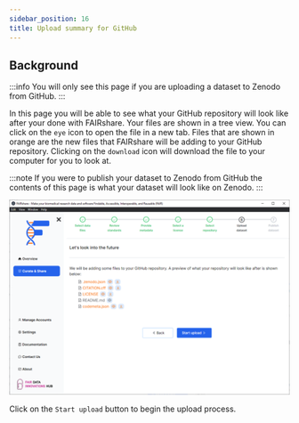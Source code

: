 ```yaml
---
sidebar_position: 16
title: Upload summary for GitHub
---
```


## Background

:::info
You will only see this page if you are uploading a dataset to Zenodo from GitHub.
:::

In this page you will be able to see what your GitHub repository will look like after your done with FAIRshare. Your files are shown in a tree view. You can click on the `eye`
icon to open the file in a new tab. Files that are shown in orange are the new files that FAIRshare will be adding to your GitHub repository. Clicking on the `download` icon will download the file to your computer for you to look at.

:::note
If you were to publish your dataset to Zenodo from GitHub the contents of this page is what your dataset will look like on Zenodo.
:::

![](./images/githubUploadSummary.png)

Click on the `Start upload` button to begin the upload process.
